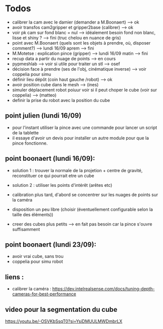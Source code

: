 # Todos

- calibrer la cam avec le damier (demander a M.Boonaert) --> ok
- avoir transfos cam2gripper et gripper2base (calibrer) --> ok
- voir pk cam sur fond blanc = nul --> idéalement besoin fond non blanc, lisse et shiny ?  --> fini (truc chelou en nuance de gris)
- point avec M.Boonaert (quels sont les objets à prendre, où, disposer comment?) --> lundi 16/09 aprem --> fini
- M.Motetse : explication pince (gripper) --> lundi 16/09 matin --> fini
- recup data a partir du nuage de points --> en cours
- pypmeshlab --> voir si utile pour traiter un stl --> osef
- décision face à prendre (ses de l'obj, cinématique inverse)  --> voir coppelia pour simu 
- définir lieu dépôt (coin haut gauche /robot) --> ok 
- avoir position cube dans le mesh --> (ines)
- simuler déplacement robot poiuur voir si il peut choper le cube (voir sur coppelia) --> (matteo)
- definir la prise du robot avec la position du cube



## point julien (lundi 16/09)
- pour l'instant utiliser la pince avec une commande pour lancer un script de la tablette
- il essaye d'avoir un devis pour installer un autre module pour que la pince fonctionne.

## point boonaert (lundi 16/09):
- solution 1 : trouver la normale de la projetion + centre de gravité, reconstituer ce qui pourrait etre un cube
- solution 2 : utiliser les points d'intérêt (arêtes etc)

- calibration plus tard, d'abord se concentrer sur les nuages de points sur la caméra
- disposition un peu libre (choisir (éventuellement configurable selon la taille des éléments))

- creer des cubes plus petits --> en fait pas besoin car la pince s'ouvre suffisamment

## point boonaert (lundi 23/09):
- avoir vrai cube, sans trou
- coppelia pour simu robot


## liens :
- calibrer la caméra : https://dev.intelrealsense.com/docs/tuning-depth-cameras-for-best-performance
## video pour la segmentation du cube
https://youtu.be/-OSVKbSsqT0?si=YsiDMUULMWDmbrLX

